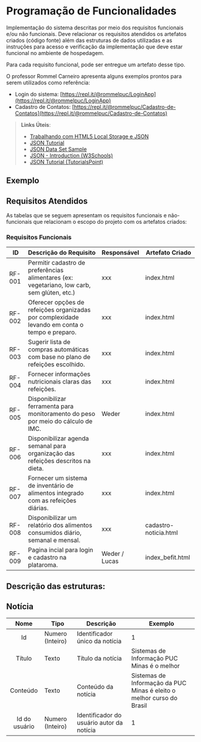 # Programação de Funcionalidades

Implementação do sistema descritas por meio dos requisitos funcionais e/ou não funcionais. Deve relacionar os requisitos atendidos os artefatos criados (código fonte) além das estruturas de dados utilizadas e as instruções para acesso e verificação da implementação que deve estar funcional no ambiente de hospedagem.

Para cada requisito funcional, pode ser entregue um artefato desse tipo.

O professor Rommel Carneiro apresenta alguns exemplos prontos para serem utilizados como referência:
- Login do sistema: [https://repl.it/@rommelpuc/LoginApp](https://repl.it/@rommelpuc/LoginApp) 
- Cadastro de Contatos: [https://repl.it/@rommelpuc/Cadastro-de-Contatos](https://repl.it/@rommelpuc/Cadastro-de-Contatos)


> **Links Úteis**:
>
> - [Trabalhando com HTML5 Local Storage e JSON](https://www.devmedia.com.br/trabalhando-com-html5-local-storage-e-json/29045)
> - [JSON Tutorial](https://www.w3resource.com/JSON)
> - [JSON Data Set Sample](https://opensource.adobe.com/Spry/samples/data_region/JSONDataSetSample.html)
> - [JSON - Introduction (W3Schools)](https://www.w3schools.com/js/js_json_intro.asp)
> - [JSON Tutorial (TutorialsPoint)](https://www.tutorialspoint.com/json/index.htm)

## Exemplo

## Requisitos Atendidos

As tabelas que se seguem apresentam os requisitos funcionais e não-funcionais que relacionam o escopo do projeto com os artefatos criados:

### Requisitos Funcionais

|ID    | Descrição do Requisito | Responsável | Artefato Criado |
|------|------------------------|------------|-----------------|
|RF-001| Permitir cadastro de preferências alimentares (ex: vegetariano, low carb, sem glúten, etc.) | xxx | index.html |
|RF-002| Oferecer opções de refeições organizadas por complexidade levando em conta o tempo e preparo. | xxx | index.html |
|RF-003| Sugerir lista de compras automáticas com base no plano de refeições escolhido. | xxx | index.html |
|RF-004| Fornecer informações nutricionais claras das refeições. | xxx | index.html |
|RF-005| Disponibilizar ferramenta para monitoramento do peso por meio do cálculo de IMC. | Weder | index.html |
|RF-006| Disponibilizar agenda semanal para organização das refeições descritos na dieta. | xxx | index.html |
|RF-007| Fornecer um sistema de inventário de alimentos integrado com as refeições diárias. | xxx | index.html |
|RF-008| Disponibilizar um relatório dos alimentos consumidos diário, semanal e mensal. | xxx | cadastro-noticia.html |
|RF-009| Pagina incial para login e cadastro na plataroma. | Weder / Lucas | index_befit.html |

## Descrição das estruturas:

## Notícia
|  **Nome**      | **Tipo**          | **Descrição**                             | **Exemplo**                                    |
|:--------------:|-------------------|-------------------------------------------|------------------------------------------------|
| Id             | Numero (Inteiro)  | Identificador único da notícia            | 1                                              |
| Título         | Texto             | Título da notícia                         | Sistemas de Informação PUC Minas é o melhor                                   |
| Conteúdo       | Texto             | Conteúdo da notícia                       | Sistemas de Informação da PUC Minas é eleito o melhor curso do Brasil                            |
| Id do usuário  | Numero (Inteiro)  | Identificador do usuário autor da notícia | 1                                              |


